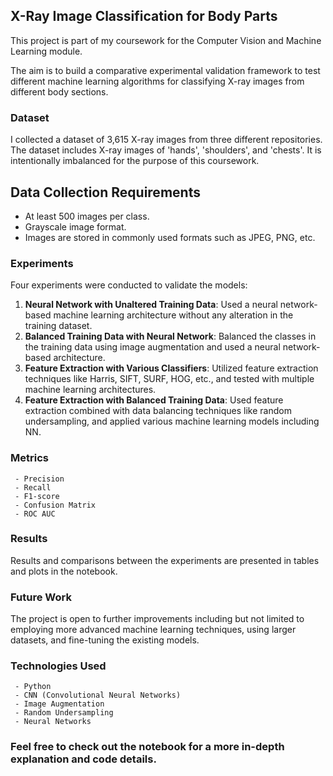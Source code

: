 

## X-Ray Image Classification for Body Parts

This project is part of my coursework for the Computer Vision and Machine Learning module.

The aim is to build a comparative experimental validation framework to test different machine learning algorithms for classifying X-ray images from different body sections.

### Dataset

I collected a dataset of 3,615 X-ray images from three different repositories. The dataset includes X-ray images of 'hands', 'shoulders', and 'chests'. It is intentionally imbalanced for the purpose of this coursework.

## Data Collection Requirements

 - At least 500 images per class.
 - Grayscale image format.
 - Images are stored in commonly used formats such as JPEG, PNG, etc.

### Experiments

Four experiments were conducted to validate the models:

1. **Neural Network with Unaltered Training Data**: Used a neural network-based machine learning architecture without any alteration in the training dataset.
2. **Balanced Training Data with Neural Network**: Balanced the classes in the training data using image augmentation and used a neural network-based architecture.
3. **Feature Extraction with Various Classifiers**: Utilized feature extraction techniques like Harris, SIFT, SURF, HOG, etc., and tested with multiple machine learning architectures.
4. **Feature Extraction with Balanced Training Data**: Used feature extraction combined with data balancing techniques like random undersampling, and applied various machine learning models including NN.


### Metrics
    
     - Precision
     - Recall
     - F1-score
     - Confusion Matrix
     - ROC AUC


### Results

Results and comparisons between the experiments are presented in tables and plots in the notebook.

### Future Work

The project is open to further improvements including but not limited to employing more advanced machine learning techniques, using larger datasets, and fine-tuning the existing models.

### Technologies Used

     - Python
     - CNN (Convolutional Neural Networks)
     - Image Augmentation
     - Random Undersampling
     - Neural Networks


### Feel free to check out the notebook for a more in-depth explanation and code details.
